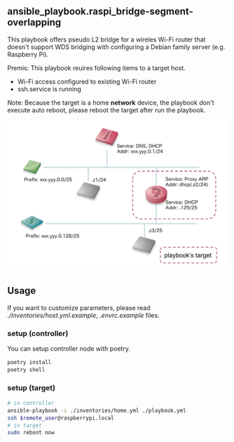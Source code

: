 ansible_playbook.raspi_bridge-segment-overlapping
---
This playbook offers pseudo L2 bridge for a wireles Wi-Fi router that doesn't support WDS bridging with configuring a Debian family server (e.g. Raspberry Pi).

Premis: This playbook reuires following items to a target host.

* Wi-Fi access configured to existing Wi-Fi router
* ssh.service is running

Note: Because the target is a home **network** device, the playbook don't execute auto reboot, please reboot the target after run the playbook.

![target network](images/target-network.png)

## Usage

If you want to customize parameters, please read *./inventories/host.yml.example*, *.envrc.example* files.

### setup (controller)
You can setup controller node with poetry.

```sh
poetry install
poetry shell
```

### setup (target)

```sh
# in controller
ansible-playbook -i ./inventories/home.yml ./playbook.yml
ssh $remote_user@raspberrypi.local
# in target
sudo reboot now
```
